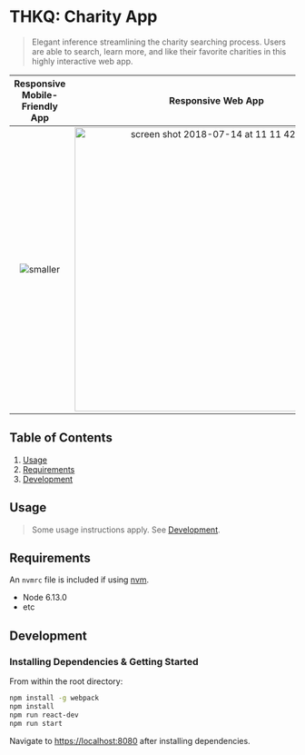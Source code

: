 # THKQ: Charity App

> Elegant inference streamlining the charity searching process.
> Users are able to search, learn more, and like their favorite charities in this highly interactive web app.

Responsive Mobile-Friendly App    |  Responsive Web App
:-------------------------:|:-------------------------:
![smaller](https://user-images.githubusercontent.com/30884335/42731240-de089626-87bd-11e8-8699-7107bd221017.gif) | <img width="500" alt="screen shot 2018-07-14 at 11 11 42 pm" src="https://user-images.githubusercontent.com/30884335/42731243-f41c890e-87bd-11e8-91ee-c0e499db3bee.png">

## Table of Contents

1. [Usage](#Usage)
1. [Requirements](#requirements)
1. [Development](#development)

## Usage

> Some usage instructions apply. See [Development](#development).

## Requirements

An `nvmrc` file is included if using [nvm](https://github.com/creationix/nvm).

- Node 6.13.0
- etc

## Development

### Installing Dependencies & Getting Started

From within the root directory:

```sh
npm install -g webpack
npm install
npm run react-dev
npm run start
```
Navigate to [https://localhost:8080](https://localhost:8080) after installing dependencies.

